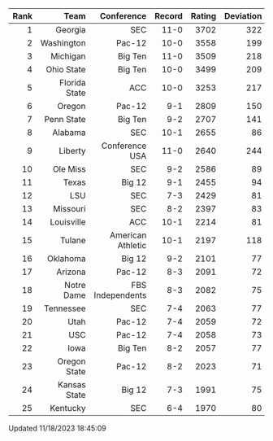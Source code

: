 | Rank  | Team                 | Conference           | Record   | Rating | Deviation |
| ---:  | ---:                 | ---:                 | ---:     | ---:   | ---:      |
| 1     | Georgia              | SEC                  | 11-0     | 3702   | 322       |
| 2     | Washington           | Pac-12               | 10-0     | 3558   | 199       |
| 3     | Michigan             | Big Ten              | 11-0     | 3509   | 218       |
| 4     | Ohio State           | Big Ten              | 10-0     | 3499   | 209       |
| 5     | Florida State        | ACC                  | 10-0     | 3253   | 217       |
| 6     | Oregon               | Pac-12               | 9-1      | 2809   | 150       |
| 7     | Penn State           | Big Ten              | 9-2      | 2707   | 141       |
| 8     | Alabama              | SEC                  | 10-1     | 2655   | 86        |
| 9     | Liberty              | Conference USA       | 11-0     | 2640   | 244       |
| 10    | Ole Miss             | SEC                  | 9-2      | 2586   | 89        |
| 11    | Texas                | Big 12               | 9-1      | 2455   | 94        |
| 12    | LSU                  | SEC                  | 7-3      | 2429   | 81        |
| 13    | Missouri             | SEC                  | 8-2      | 2397   | 83        |
| 14    | Louisville           | ACC                  | 10-1     | 2214   | 81        |
| 15    | Tulane               | American Athletic    | 10-1     | 2197   | 118       |
| 16    | Oklahoma             | Big 12               | 9-2      | 2101   | 77        |
| 17    | Arizona              | Pac-12               | 8-3      | 2091   | 72        |
| 18    | Notre Dame           | FBS Independents     | 8-3      | 2082   | 75        |
| 19    | Tennessee            | SEC                  | 7-4      | 2063   | 77        |
| 20    | Utah                 | Pac-12               | 7-4      | 2059   | 72        |
| 21    | USC                  | Pac-12               | 7-4      | 2058   | 73        |
| 22    | Iowa                 | Big Ten              | 8-2      | 2057   | 77        |
| 23    | Oregon State         | Pac-12               | 8-2      | 2023   | 71        |
| 24    | Kansas State         | Big 12               | 7-3      | 1991   | 75        |
| 25    | Kentucky             | SEC                  | 6-4      | 1970   | 80        |

Updated 11/18/2023 18:45:09

